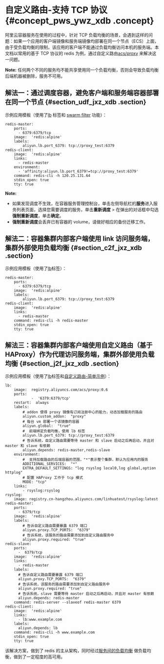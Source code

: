 # 自定义路由-支持 TCP 协议 {#concept_pws_ywz_xdb .concept}

阿里云容器服务在使用的过程中，针对 TCP 负载均衡的场景，会遇到这样的问题：如果一个应用的客户端镜像和服务端镜像均部署在同一个节点（ECS）上面，由于受负载均衡的限制，该应用的客户端不能通过负载均衡访问本机的服务端。本文档以常用的基于 TCP 协议的 redis 为例，通过自定义路由[acs/proxy](cn.zh-CN/用户指南/服务发现和负载均衡/自定义路由-使用手册.md#section_it1_v2z_xdb) 来解决这一问题。

**Note:** 任何两个不同的服务均不能共享使用同一个负载均衡，否则会导致负载均衡后端机器被删除，服务不可用。

## 解法一：通过调度容器，避免客户端和服务端容器部署在同一个节点 {#section_udf_jxz_xdb .section}

示例应用模板（使用了[lb](cn.zh-CN/用户指南/服务编排/lb.md#) 标签和 [swarm filter](https://docs.docker.com/swarm/scheduler/filter/) 功能）：

```
redis-master:
    ports:
      - 6379:6379/tcp
    image:  'redis:alpine'
    labels:
        aliyun.lb.port_6379: tcp://proxy_test:6379
redis-client:
    image:  'redis:alpine'
    links:
      - redis-master
    environment: 
      - 'affinity:aliyun.lb.port_6379!=tcp://proxy_test:6379'
    command: redis-cli -h 120.25.131.64
    stdin_open: true
    tty: true
```

**Note:** 

-   如果发现调度不生效，在容器服务管理控制台，单击左侧导航栏的**服务**进入服务列表页面，选择您需要调度的服务，单击**重新调度** \> 在弹出的对话框中勾选**强制重新调度**，单击**确定**。
-   **强制重新调度**会丢弃已有容器的 volume，请做好相应的备份迁移工作。

## 解法二：容器集群内部客户端使用 link 访问服务端，集群外部使用负载均衡 {#section_c2f_jxz_xdb .section}

示例应用模板（使用了[lb](cn.zh-CN/用户指南/服务编排/lb.md#)标签）：

```
redis-master:
    ports:
      - 6379:6379/tcp
    image:  'redis:alpine'
    labels:
        aliyun.lb.port_6379: tcp://proxy_test:6379
redis-client:
    image:  'redis:alpine'
    links:
      - redis-master
    command: redis-cli -h redis-master
    stdin_open: true
    tty: true
```

## 解法三：容器集群内部客户端使用自定义路由（基于 HAProxy）作为代理访问服务端，集群外部使用负载均衡 {#section_j2f_jxz_xdb .section}

示例应用模板（使用了[lb](cn.zh-CN/用户指南/服务编排/lb.md#)标签和[自定义路由-简单示例](cn.zh-CN/用户指南/服务发现和负载均衡/自定义路由-简单示例.md#)）：

```
lb:
    image:  registry.aliyuncs.com/acs/proxy:0.6
    ports:
            -  '6379:6379/tcp'
    restart:  always
    labels:
        # addon 使得 proxy 镜像有订阅注册中心的能力，动态加载服务的路由
        aliyun.custom_addon:  "proxy"
        # 每台 vm 部署一个该镜像的容器
        aliyun.global:  "true"
        #  前端绑定负载均衡，使用 lb 标签
        aliyun.lb.port_6379: tcp://proxy_test:6379
        # 告诉系统，自定义路由需要等待 master 和 slave 启动之后再启动，并且对 master 和 slave 有依赖
        aliyun.depends: redis-master,redis-slave
    environment:
        #  支持加载路由的后端容器的范围，"*"表示整个集群，默认为应用内的服务
        ADDITIONAL_SERVICES:  "*"
        EXTRA_DEFAULT_SETTINGS: "log rsyslog local0,log global,option httplog"
        # 配置 HAProxy 工作于 tcp 模式
        MODE: "tcp"
    links:
        - rsyslog:rsyslog
rsyslog:
    image: registry.cn-hangzhou.aliyuncs.com/linhuatest/rsyslog:latest
redis-master:
    ports:
      - 6379/tcp
    image:  'redis:alpine'
    labels:
        # 告诉自定义路由需要暴露 6379 端口
        aliyun.proxy.TCP_PORTS:  "6379"
        # 告诉系统，该服务的路由需要添加到自定义路由服务中
        aliyun.proxy.required: "true"
redis-slave:
    ports:
      -  6379/tcp
    image:  'redis:alpine'
    links:
      - redis-master
    labels:
      # 告诉自定义路由需要暴露 6379 端口
      aliyun.proxy.TCP_PORTS:  "6379"
      # 告诉系统，该服务的路由需要添加到自定义路由服务中
      aliyun.proxy.required: "true"
      # 告诉系统，slave 需要等待 master 启动之后再启动，并且对 master 有依赖
      aliyun.depends: redis-master
    command: redis-server --slaveof redis-master 6379
redis-client:
    image:  'redis:alpine'
    links:
      - lb:www.example.com
    labels:
      aliyun.depends: lb
    command: redis-cli -h www.example.com
    stdin_open: true
    tty: true
```

该解决方案，做到了 redis 的主从架构，同时经过[服务间的负载均衡](cn.zh-CN/用户指南/服务发现和负载均衡/自定义路由-简单示例.md#section_wqf_v3z_xdb) 做负载均衡，做到了一定程度的高可用。

